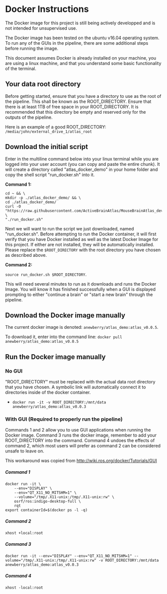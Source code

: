 # Docker Instructions

The Docker image for this project is still being actively developped and is not intended for unsupervised use.

The Docker image has been tested on the ubuntu v16.04 operating system. To run any of the GUIs in the pipeline, there are some additional steps before running the image.

This document assumes Docker is already installed on your machine, you are using a linux machine, and that you understand some basic functionality of the terminal.

## Your data root directory

Before getting started, ensure that you have a directory to use as the root of the pipeline. This shall be known as the ROOT_DIRECTORY. Ensure that there is at least 1TB of free space in your ROOT_DIRECTORY. It is recommended that this directory be empty and reserved only for the outputs of the pipeline.

Here is an example of a good ROOT_DIRECTORY: `/media/john/external_drive_1/atlas_root`

## Download the initial script

Enter in the multiline command below into your linux terminal while you are logged into your user account (you can copy and paste the entire chunk). It will create a directory called "atlas_docker_demo" in your home folder and copy the shell script "run_docker.sh" into it.

__Command 1:__
```
cd ~ && \
mkdir -p ./atlas_docker_demo/ && \
cd ./atlas_docker_demo/
curl -O "https://raw.githubusercontent.com/ActiveBrainAtlas/MouseBrainAtlas_dev/master/doc/docker/run_docker.sh" \
"./run_docker.sh"
```

Next we will want to run the script we just downloaded, named "run_docker.sh". Before attempting to run the Docker container, it will first verify that you have Docker installed as well as the latest Docker Image for this project. If either are not installed, they will be automatically installed. Please replace the `$ROOT_DIRECTORY` with the root directory you have chosen as described above.

__Command 2:__

`source run_docker.sh $ROOT_DIRECTORY`. 

This will need several minutes to run as it downloads and runs the Docker Image. You will know it has finished successfully when a GUI is displayed prompting to either "continue a brain" or "start a new brain" through the pipeline.




## Download the Docker image manually

The current docker image is denoted: `anewberry/atlas_demo:atlas_v0.0.5`. 

To download it, enter into the command line: `docker pull anewberry/atlas_demo:atlas_v0.0.5`

## Run the Docker image manually

### No GUI

"ROOT_DIRECTORY" must be replaced with the actual data root directory that you have chosen. A symbolic link will automatically connect it to directories inside of the docker container. 
  - `docker run -it -v ROOT_DIRECTORY:/mnt/data anewberry/atlas_demo:atlas_v0.0.3`


### With GUI (Required to properly run the pipeline)

Commands 1 and 2 allow you to use GUI applications when running the Docker image. Command 3 runs the docker image, remember to add your ROOT_DIRECTORY into the command. Command 4 undoes the effects of command 2, which most users will prefer as command 2 can be considered unsafe to leave on.

This workaround was copied from http://wiki.ros.org/docker/Tutorials/GUI

##### Command 1
```
docker run -it \
    --env="DISPLAY" \
    --env="QT_X11_NO_MITSHM=1" \
    --volume="/tmp/.X11-unix:/tmp/.X11-unix:rw" \
    osrf/ros:indigo-desktop-full \
    rqt
export containerId=$(docker ps -l -q)
```
##### Command 2
`xhost +local:root`
##### Command 3
```
docker run -it --env="DISPLAY" --env="QT_X11_NO_MITSHM=1" --volume="/tmp/.X11-unix:/tmp/.X11-unix:rw" -v ROOT_DIRECTORY:/mnt/data anewberry/atlas_demo:atlas_v0.0.3
```
##### Command 4

`xhost -local:root`
